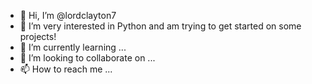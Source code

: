 - 👋 Hi, I’m @lordclayton7
- 👀 I’m very interested in Python and am trying to get started on some projects!
- 🌱 I’m currently learning ...
- 💞️ I’m looking to collaborate on ...
- 📫 How to reach me ...

<!---
lordclayton7/lordclayton7 is a ✨ special ✨ repository because its `README.md` (this file) appears on your GitHub profile.
You can click the Preview link to take a look at your changes.
--->
